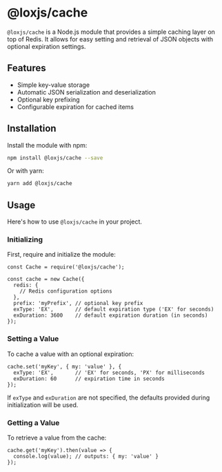 # @loxjs/cache

`@loxjs/cache` is a Node.js module that provides a simple caching layer on top of Redis. It allows for easy setting and retrieval of JSON objects with optional expiration settings.

## Features

- Simple key-value storage
- Automatic JSON serialization and deserialization
- Optional key prefixing
- Configurable expiration for cached items

## Installation

Install the module with npm:

```bash
npm install @loxjs/cache --save
```

Or with yarn:

```bash
yarn add @loxjs/cache
```

## Usage

Here's how to use `@loxjs/cache` in your project.

### Initializing

First, require and initialize the module:

```
const Cache = require('@loxjs/cache');

const cache = new Cache({
  redis: {
    // Redis configuration options
  },
  prefix: 'myPrefix', // optional key prefix
  exType: 'EX',       // default expiration type ('EX' for seconds)
  exDuration: 3600    // default expiration duration (in seconds)
});
```

### Setting a Value

To cache a value with an optional expiration:

```
cache.set('myKey', { my: 'value' }, {
  exType: 'EX',       // 'EX' for seconds, 'PX' for milliseconds
  exDuration: 60      // expiration time in seconds
});
```

If `exType` and `exDuration` are not specified, the defaults provided during initialization will be used.

### Getting a Value

To retrieve a value from the cache:

```
cache.get('myKey').then(value => {
  console.log(value); // outputs: { my: 'value' }
});
```
